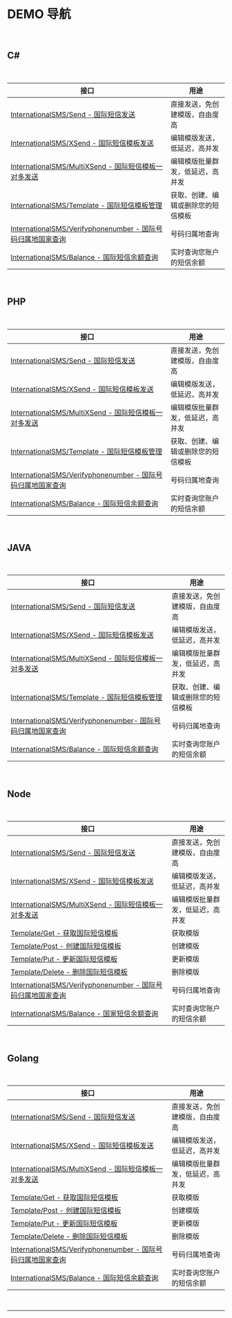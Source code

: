 # DEMO 导航

<br>

## C#

<br>

| 接口                                                         | 用途                               |
| ------------------------------------------------------------ | ---------------------------------- |
| [InternationalSMS/Send - 国际短信发送](https://www.mysubmail.com/documents/HkHyy) | 直接发送，免创建模版，自由度高     |
| [InternationalSMS/XSend - 国际短信模板发送](https://www.mysubmail.com/documents/xP0IY) | 编辑模版发送，低延迟，高并发       |
| [InternationalSMS/MultiXSend - 国际短信模板一对多发送](https://www.mysubmail.com/documents/xDRU34) | 编辑模版批量群发，低延迟，高并发   |
| [InternationalSMS/Template - 国际短信模板管理](https://www.mysubmail.com/documents/SM5gh2) | 获取、创建、编辑或删除您的短信模板 |
| [InternationalSMS/Verifyphonenumber - 国际号码归属地国家查询](https://www.mysubmail.com/documents/IbMEq3) | 号码归属地查询                     |
| [InternationalSMS/Balance - 国际短信余额查询](https://www.mysubmail.com/documents/mDZix2) | 实时查询您账户的短信余额           |

<br>

## PHP

<br>

| 接口                                                         | 用途                               |
| ------------------------------------------------------------ | ---------------------------------- |
| [InternationalSMS/Send - 国际短信发送](https://www.mysubmail.com/documents/z5qiw3) | 直接发送，免创建模版，自由度高     |
| [InternationalSMS/XSend - 国际短信模板发送](https://www.mysubmail.com/documents/O4Wz22) | 编辑模版发送，低延迟，高并发       |
| [InternationalSMS/MultiXSend - 国际短信模板一对多发送](https://www.mysubmail.com/documents/ahoz54) | 编辑模版批量群发，低延迟，高并发   |
| [InternationalSMS/Template - 国际短信模板管理](https://www.mysubmail.com/documents/iIfsq1) | 获取、创建、编辑或删除您的短信模板 |
| [InternationalSMS/Verifyphonenumber - 国际号码归属地国家查询](https://www.mysubmail.com/documents/9xK1K2) | 号码归属地查询                     |
| [InternationalSMS/Balance - 国际短信余额查询](https://www.mysubmail.com/documents/jQVSj3) | 实时查询您账户的短信余额           |

<br>

## JAVA

<br>

| 接口                                                         | 用途                               |
| ------------------------------------------------------------ | ---------------------------------- |
| [InternationalSMS/Send - 国际短信发送](https://www.mysubmail.com/documents/r14Ja2) | 直接发送，免创建模版，自由度高     |
| [InternationalSMS/XSend - 国际短信模板发送](https://www.mysubmail.com/documents/ekCpt2) | 编辑模版发送，低延迟，高并发       |
| [InternationalSMS/MultiXSend - 国际短信模板一对多发送](https://www.mysubmail.com/documents/W1EM52) | 编辑模版批量群发，低延迟，高并发   |
| [InternationalSMS/Template - 国际短信模板管理](https://www.mysubmail.com/documents/VEdpq3) | 获取、创建、编辑或删除您的短信模板 |
| [InternationalSMS/Verifyphonenumber- 国际号码归属地国家查询](https://www.mysubmail.com/documents/D1xuu) | 号码归属地查询                     |
| [InternationalSMS/Balance - 国际短信余额查询](https://www.mysubmail.com/documents/E8FeG1) | 实时查询您账户的短信余额           |

<br>

## Node

<br>

| 接口                                                         | 用途                             |
| ------------------------------------------------------------ | -------------------------------- |
| [InternationalSMS/Send - 国际短信发送](https://www.mysubmail.com/documents/JofYe4) | 直接发送，免创建模版，自由度高   |
| [InternationalSMS/XSend - 国际短信模板发送](https://www.mysubmail.com/documents/QGgI3) | 编辑模版发送，低延迟，高并发     |
| [InternationalSMS/MultiXSend - 国际短信模板一对多发送](https://www.mysubmail.com/documents/hyzRF3) | 编辑模版批量群发，低延迟，高并发 |
| [Template/Get - 获取国际短信模板](https://www.mysubmail.com/documents/bA0BF1) | 获取模版                         |
| [Template/Post - 创建国际短信模板](https://www.mysubmail.com/documents/Ilarf1) | 创建模版                         |
| [Template/Put - 更新国际短信模板](https://www.mysubmail.com/documents/FOKzX) | 更新模版                         |
| [Template/Delete - 删除国际短信模板](https://www.mysubmail.com/documents/Oquky1) | 删除模版                         |
| [InternationalSMS/Verifyphonenumber - 国际号码归属地国家查询](https://www.mysubmail.com/documents/JzPLf) | 号码归属地查询                   |
| [InternationalSMS/Balance - 国家短信余额查询](https://www.mysubmail.com/documents/87r1a1) | 实时查询您账户的短信余额         |

<br>

## Golang

<br>

| 接口                                                         | 用途                             |
| ------------------------------------------------------------ | -------------------------------- |
| [InternationalSMS/Send - 国际短信发送](https://www.mysubmail.com/documents/4bpwA) | 直接发送，免创建模版，自由度高   |
| [InternationalSMS/XSend - 国际短信模板发送](https://www.mysubmail.com/documents/5f3Ry1) | 编辑模版发送，低延迟，高并发     |
| [InternationalSMS/MultiXSend - 国际短信模板一对多发送](https://www.mysubmail.com/documents/N7RJJ1) | 编辑模版批量群发，低延迟，高并发 |
| [Template/Get - 获取国际短信模板](https://www.mysubmail.com/documents/Pw7gS3) | 获取模版                         |
| [Template/Post - 创建国际短信模板](https://www.mysubmail.com/documents/9ikF72) | 创建模版                         |
| [Template/Put - 更新国际短信模板](https://www.mysubmail.com/documents/CngJt1) | 更新模版                         |
| [Template/Delete - 删除国际短信模板](https://www.mysubmail.com/documents/MUswb) | 删除模版                         |
| [InternationalSMS/Verifyphonenumber - 国际号码归属地国家查询](https://www.mysubmail.com/documents/Iwqfo3) | 号码归属地查询                   |
| [InternationalSMS/Balance - 国际短信余额查询](https://www.mysubmail.com/documents/xY4m71) | 实时查询您账户的短信余额         |

<br>

------
